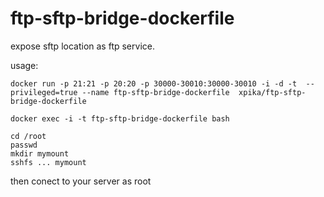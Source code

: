 # ftp-sftp-bridge-dockerfile

expose sftp location as ftp service.

usage:
```
docker run -p 21:21 -p 20:20 -p 30000-30010:30000-30010 -i -d -t  --privileged=true --name ftp-sftp-bridge-dockerfile  xpika/ftp-sftp-bridge-dockerfile

docker exec -i -t ftp-sftp-bridge-dockerfile bash 

cd /root
passwd
mkdir mymount
sshfs ... mymount
```

then conect to your server as root

